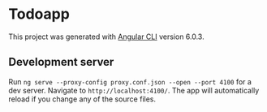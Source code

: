 # Todoapp

This project was generated with [Angular CLI](https://github.com/angular/angular-cli) version 6.0.3.

## Development server

Run `ng serve --proxy-config proxy.conf.json --open --port 4100` for a dev server. Navigate to `http://localhost:4100/`. The app will automatically reload if you change any of the source files.

 